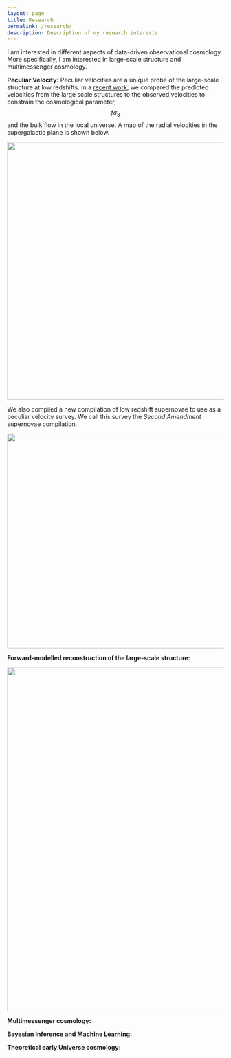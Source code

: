 ```yaml
---
layout: page
title: Research
permalink: /research/
description: Description of my research interests
---
```


I am interested in different aspects of data-driven observational cosmology. More specifically, I am interested in large-scale structure and multimessenger cosmology.

**Peculiar Velocity:** Peculiar velocities are a unique probe of the large-scale structure at low redshifts. In a [recent work](https://arxiv.org/abs/1911.xxxxx), we compared the predicted velocities from the large scale structures to the observed velocities to constrain the cosmological parameter, $$f\sigma_8$$ and the bulk flow in the local universe. A map of the radial velocities in the supergalactic plane is shown below.

<img src="{{ site.baseurl }}/assets/img/research/velocity_map.png" width="700" height="600" alt="" title="velocity map"/>

We also compiled a new compilation of low redshift supernovae to use as a peculiar velocity survey. We call this survey the _Second Amendment_ supernovae compilation.

<img src="{{ site.baseurl }}/assets/img/research/sn_hubble_diagram.png" width="700" height="500" alt="" title="supernovae_Hubble"/>

**Forward-modelled reconstruction of the large-scale structure:**

<img src="{{ site.baseurl }}/assets/img/research/density_slice_sampling.gif" width="700" height="800" alt="" title="borg_gif"/>

**Multimessenger cosmology:**

**Bayesian Inference and Machine Learning:**

**Theoretical early Universe cosmology:**
